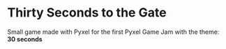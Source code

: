 # Thirty Seconds to the Gate

Small game made with Pyxel for the first Pyxel Game Jam with the theme: **30 seconds**
